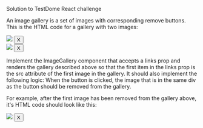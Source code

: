 Solution to TestDome React challenge

An image gallery is a set of images with corresponding remove buttons. This is the HTML code for a gallery with two images:

<div>
  <div class="image">
    <img src="https://bit.ly/3lmYVna">
    <button class="remove">X</button>
  </div>
  <div class="image">
    <img src="https://bit.ly/3flyaMj">
    <button class="remove">X</button>
  </div>
</div>

Implement the ImageGallery component that accepts a links prop and renders the gallery described above so that the first item in the links prop is the src attribute of the first image in the gallery. It should also implement the following logic: When the button is clicked, the image that is in the same div as the button should be removed from the gallery.

For example, after the first image has been removed from the gallery above, it's HTML code should look like this:

<div>
  <div class="image">
    <img src="https://bit.ly/3flyaMj">
    <button class="remove">X</button>
  </div>
</div>
